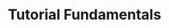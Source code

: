 ---
layout: practice
weight: 1
title: Tutorial Fundamentals
what: > 
  Step-by-step instructions with brief explanations that guide a **new or beginner** user to a deliverable and familiarize them with the usage of your tool.
why: >
  A good starting tutorial can help users feel empowered to use your tool. Tutorials can also act as a way to show off different capabilities of your tool to new users. 
when: >
  **Finalizing for Release and Publication**  
  
  
  While you can think about the subject of the tutorials you want to include with your tool earlier in the development process, you want to wait until the capabilities, API, etc. of your tool are stable to write your tutorials. This avoids having to rewrite it every time the inputs of a function changes during development.  
where: In the external documentation, it should be pointed to in the README as a place to start once a new user has installed the tool. 
importance: High
see_also:
  - "[Modelling with OpenFF](https://docs.openforcefield.org/en/latest/modelling.html)"
  - "[OpenFE's tutorial on Setting up and running absolute hydration free energy calculations](https://docs.openfree.energy/en/latest/tutorials/ahfe_tutorial.html)"
---